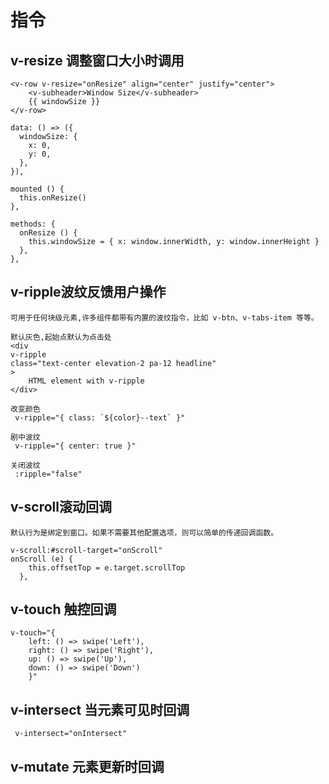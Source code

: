 # 指令

## v-resize 调整窗口大小时调用

    <v-row v-resize="onResize" align="center" justify="center">
        <v-subheader>Window Size</v-subheader>
        {{ windowSize }}
    </v-row>

    data: () => ({
      windowSize: {
        x: 0,
        y: 0,
      },
    }),

    mounted () {
      this.onResize()
    },

    methods: {
      onResize () {
        this.windowSize = { x: window.innerWidth, y: window.innerHeight }
      },
    },

## v-ripple波纹反馈用户操作

    可用于任何块级元素,许多组件都带有内置的波纹指令，比如 v-btn、v-tabs-item 等等。

    默认灰色,起始点默认为点击处
    <div
    v-ripple
    class="text-center elevation-2 pa-12 headline"
    >
        HTML element with v-ripple
    </div>

    改变颜色
     v-ripple="{ class: `${color}--text` }"
     
    剧中波纹
     v-ripple="{ center: true }"

    关闭波纹
     :ripple="false"

## v-scroll滚动回调

    默认行为是绑定到窗口。如果不需要其他配置选项，则可以简单的传递回调函数。

    v-scroll:#scroll-target="onScroll"
    onScroll (e) {
        this.offsetTop = e.target.scrollTop
      },

## v-touch 触控回调

    v-touch="{
        left: () => swipe('Left'),
        right: () => swipe('Right'),
        up: () => swipe('Up'),
        down: () => swipe('Down')
        }"

## v-intersect 当元素可见时回调

     v-intersect="onIntersect"

## v-mutate 元素更新时回调
